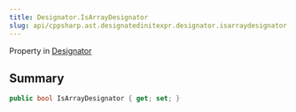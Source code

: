 ```yaml
---
title: Designator.IsArrayDesignator
slug: api/cppsharp.ast.designatedinitexpr.designator.isarraydesignator
---
```

Property in [Designator](/api/cppsharp/ast/designatedinitexpr/designator)

## Summary



```csharp
public bool IsArrayDesignator { get; set; }
```


